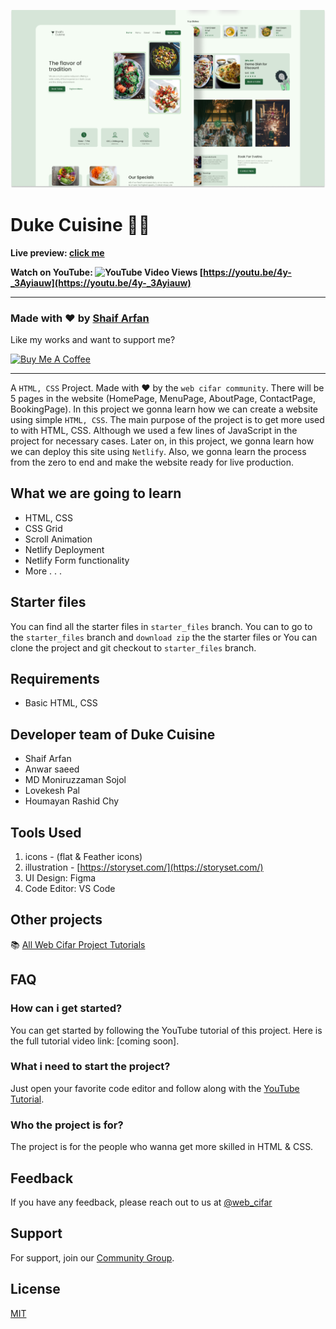 ![](./readmeImg/banner.png)

# Duke Cuisine 👨‍🍳

**Live preview: [click me](http://shaif-s-cuisine.netlify.app)**

**Watch on YouTube: ![YouTube Video Views](https://img.shields.io/youtube/views/4y-_3Ayiauw) [https://youtu.be/4y-_3Ayiauw](https://youtu.be/4y-_3Ayiauw)**

---

### Made with ❤️ by [Shaif Arfan](https://www.instagram.com/shaifarfan08/)

Like my works and want to support me?

<a href="https://www.buymeacoffee.com/shaifarfan08" target="_blank"><img src="https://cdn.buymeacoffee.com/buttons/v2/default-blue.png" alt="Buy Me A Coffee" style="height: 45px !important;width: 162.75px !important;" ></a>

---

A `HTML, CSS` Project. Made with ♥ by the `web cifar community`. There will be 5 pages in the website (HomePage, MenuPage, AboutPage, ContactPage, BookingPage). In this project we gonna learn how we can create a website using simple `HTML, CSS`. The main purpose of the project is to get more used to with HTML, CSS. Although we used a few lines of JavaScript in the project for necessary cases. Later on, in this project, we gonna learn how we can deploy this site using `Netlify`. Also, we gonna learn the process from the zero to end and make the website ready for live production.

## What we are going to learn

- HTML, CSS
- CSS Grid
- Scroll Animation
- Netlify Deployment
- Netlify Form functionality
- More . . .

## Starter files

You can find all the starter files in `starter_files` branch. You can to go to the `starter_files` branch and `download zip` the the starter files or You can clone the project and git checkout to `starter_files` branch.

## Requirements

- Basic HTML, CSS

## Developer team of Duke Cuisine

- Shaif Arfan
- Anwar saeed
- MD Moniruzzaman Sojol
- Lovekesh Pal
- Houmayan Rashid Chy

## Tools Used

1. icons - (flat & Feather icons)
2. illustration - [https://storyset.com/](https://storyset.com/)
3. UI Design: Figma
4. Code Editor: VS Code

## Other projects

📚 [All Web Cifar Project Tutorials](https://github.com/ShaifArfan/wc-project-tutorials)

## FAQ

### How can i get started?

You can get started by following the YouTube tutorial of this project. Here is the full tutorial video link: [coming soon].

### What i need to start the project?

Just open your favorite code editor and follow along with the [YouTube Tutorial](https://youtu.be/4y-_3Ayiauw).

### Who the project is for?

The project is for the people who wanna get more skilled in HTML & CSS.

## Feedback

If you have any feedback, please reach out to us at [@web_cifar](http://instagram.com/web_cifar)

## Support

For support, join our [Community Group](http://facebook.com/groups/webcifar).

## License

[MIT](https://choosealicense.com/licenses/mit/)
